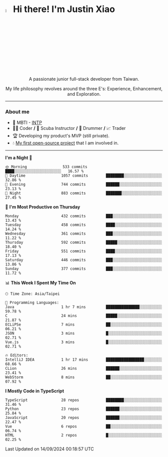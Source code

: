 # <img src="https://media.giphy.com/media/hvRJCLFzcasrR4ia7z/giphy.gif" width="5%">Hi there! I'm Justin Xiao
<p align="center">A passionate junior full-stack developer from Taiwan.  </p>
<p align="center">My life philosophy revolves around the three E's: Experience, Enhancement, and Exploration.</p>

---
### About me
- 👀 MBTI - [INTP](https://www.16personalities.com/intp-personality)
- 👨‍💻 Coder **/** 🤿 Scuba Instructor **/** 🥁 Drummer **/** 📈 Trader
- 🏆 Developing my product's MVP (still private).
- 💧 [My first open-source project](https://github.com/Game-as-a-Service/Game-Lobby-Web) that I am involved in.

---
<!--START_SECTION:waka-->
**I'm a Night 🦉** 

```text
🌞 Morning                533 commits         ████░░░░░░░░░░░░░░░░░░░░░   16.57 % 
🌆 Daytime                1057 commits        ████████░░░░░░░░░░░░░░░░░   32.86 % 
🌃 Evening                744 commits         ██████░░░░░░░░░░░░░░░░░░░   23.13 % 
🌙 Night                  883 commits         ███████░░░░░░░░░░░░░░░░░░   27.45 % 
```
📅 **I'm Most Productive on Thursday** 

```text
Monday                   432 commits         ███░░░░░░░░░░░░░░░░░░░░░░   13.43 % 
Tuesday                  458 commits         ████░░░░░░░░░░░░░░░░░░░░░   14.24 % 
Wednesday                361 commits         ███░░░░░░░░░░░░░░░░░░░░░░   11.22 % 
Thursday                 592 commits         █████░░░░░░░░░░░░░░░░░░░░   18.40 % 
Friday                   551 commits         ████░░░░░░░░░░░░░░░░░░░░░   17.13 % 
Saturday                 446 commits         ███░░░░░░░░░░░░░░░░░░░░░░   13.86 % 
Sunday                   377 commits         ███░░░░░░░░░░░░░░░░░░░░░░   11.72 % 
```


📊 **This Week I Spent My Time On** 

```text
🕑︎ Time Zone: Asia/Taipei

💬 Programming Languages: 
Java                     1 hr 7 mins         ███████████████░░░░░░░░░░   59.78 % 
C                        24 mins             █████░░░░░░░░░░░░░░░░░░░░   21.87 % 
ECLiPSe                  7 mins              ██░░░░░░░░░░░░░░░░░░░░░░░   06.21 % 
JSON                     3 mins              █░░░░░░░░░░░░░░░░░░░░░░░░   02.71 % 
Vue.js                   3 mins              █░░░░░░░░░░░░░░░░░░░░░░░░   02.71 % 

🔥 Editors: 
IntelliJ IDEA            1 hr 17 mins        █████████████████░░░░░░░░   68.66 % 
CLion                    26 mins             ██████░░░░░░░░░░░░░░░░░░░   23.41 % 
WebStorm                 8 mins              ██░░░░░░░░░░░░░░░░░░░░░░░   07.92 % 
```

**I Mostly Code in TypeScript** 

```text
TypeScript               28 repos            ████████░░░░░░░░░░░░░░░░░   31.46 % 
Python                   23 repos            ██████░░░░░░░░░░░░░░░░░░░   25.84 % 
JavaScript               20 repos            ██████░░░░░░░░░░░░░░░░░░░   22.47 % 
Vue                      6 repos             ██░░░░░░░░░░░░░░░░░░░░░░░   06.74 % 
HTML                     2 repos             █░░░░░░░░░░░░░░░░░░░░░░░░   02.25 % 
```




 Last Updated on 14/09/2024 00:18:57 UTC
<!--END_SECTION:waka-->

